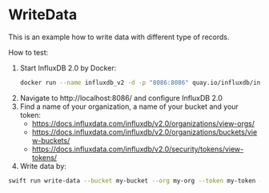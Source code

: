 # WriteData

This is an example how to write data with different type of records.

How to test:
1. Start InfluxDB 2.0 by Docker:
    ```bash
    docker run --name influxdb_v2 -d -p "8086:8086" quay.io/influxdb/influxdb:v2.0.2
    ```
1. Navigate to http://localhost:8086/ and configure InfluxDB 2.0 
1. Find a name of your organization, a name of your bucket and your token:
    - https://docs.influxdata.com/influxdb/v2.0/organizations/view-orgs/
    - https://docs.influxdata.com/influxdb/v2.0/organizations/buckets/view-buckets/
    - https://docs.influxdata.com/influxdb/v2.0/security/tokens/view-tokens/
1. Write data by:
```bash
swift run write-data --bucket my-bucket --org my-org --token my-token --url http://localhost:8086
```
